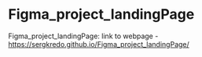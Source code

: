 # Figma_project_landingPage
Figma_project_landingPage: link to webpage - https://sergkredo.github.io/Figma_project_landingPage/
